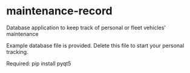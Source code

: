 # maintenance-record
Database application to keep track of personal or fleet vehicles' maintenance

Example database file is provided. Delete this file to start your personal tracking.

Required:
pip install pyqt5
